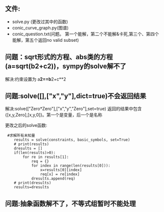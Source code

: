 ## 文件:
* solve.py (更改过其中的函数)
* conic_curve_graph.py(图谱)
* conic_question.txt(问题。  第一个能解，第二个不能解&卡死,第三个、第四个能解，第五个返回no valid subset)

## 问题：sqrt形式的方程、abs类的方程(a=sqrt(b**2+c**2))，sympy的solve解不了

解决:约束设置为 a**2==b**2+c**2


## 问题:solve([],["x","y"],dict=true)不会返回结果

解决:solve(["Zero*Zero"],["x","y","Zero"],set=true) 返回的结果中包含{[x,y,Zero],[x,y,0]}。第一个是变量，后一个是名称

更改之后的solve函数:
```
 #求解所有未知量
    results = solve(constraints, basic_symbols, set=True)
    # print(results)
    dresults = []
    if(len(results)>0):
        for re in results[1]:
            req = {}
            for index in range(len(results[0])):
                x=results[0][index]
                req[x] = re[index]
            dresults.append(req)
    # print(dresults)
    results=dresults
```

## 问题:抽象函数解不了，不等式组暂时不能处理